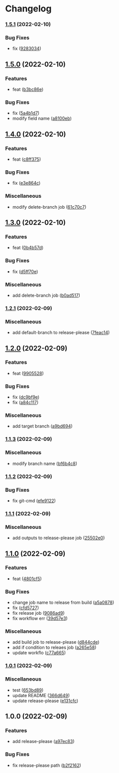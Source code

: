 # Changelog

### [1.5.1](https://github.com/nyuta01/trunk-based-demo/compare/v1.5.0...v1.5.1) (2022-02-10)


### Bug Fixes

* fix ([9283034](https://github.com/nyuta01/trunk-based-demo/commit/9283034701109ee5e5105814bb459913ca071f67))

## [1.5.0](https://github.com/nyuta01/trunk-based-demo/compare/v1.4.0...v1.5.0) (2022-02-10)


### Features

* feat ([b3bc86e](https://github.com/nyuta01/trunk-based-demo/commit/b3bc86e0f8a74ef1c1728d4f9100e3fbecf2ef6b))


### Bug Fixes

* fix ([5a4b1d7](https://github.com/nyuta01/trunk-based-demo/commit/5a4b1d73258ba9dc51d411d36aeb2f3c4f635b10))
* modify field name ([a8100eb](https://github.com/nyuta01/trunk-based-demo/commit/a8100eb2382acc279125ea0ec729b2fa05170794))

## [1.4.0](https://github.com/nyuta01/trunk-based-demo/compare/v1.3.0...v1.4.0) (2022-02-10)


### Features

* feat ([c8ff375](https://github.com/nyuta01/trunk-based-demo/commit/c8ff375a300422302bfd5e11dcd2cd8f52a52bef))


### Bug Fixes

* fix ([e3e864c](https://github.com/nyuta01/trunk-based-demo/commit/e3e864cd273fd69a5c5a08ae71e4ec0eda407ee5))


### Miscellaneous

* modify delete-branch job ([61c70c7](https://github.com/nyuta01/trunk-based-demo/commit/61c70c7b2bc4ef8ab9c6c84b4b7d78560cb2b94f))

## [1.3.0](https://github.com/nyuta01/trunk-based-demo/compare/v1.2.1...v1.3.0) (2022-02-10)


### Features

* feat ([0b4b57d](https://github.com/nyuta01/trunk-based-demo/commit/0b4b57d2108b336cba062d34bce8e1b550cf2174))


### Bug Fixes

* fix ([d5ff70e](https://github.com/nyuta01/trunk-based-demo/commit/d5ff70e74a0820e2774a5a24c3ab64cefeb994a4))


### Miscellaneous

* add delete-branch job ([b0ad517](https://github.com/nyuta01/trunk-based-demo/commit/b0ad517b53bdc955a33eee041fe67d5e82bc028f))

### [1.2.1](https://github.com/nyuta01/trunk-based-demo/compare/v1.2.0...v1.2.1) (2022-02-09)


### Miscellaneous

* add default-branch to release-please ([7feac14](https://github.com/nyuta01/trunk-based-demo/commit/7feac149ef3dfc0d0799bd55ff065bcdfcfbfe83))

## [1.2.0](https://github.com/nyuta01/trunk-based-demo/compare/v1.1.3...v1.2.0) (2022-02-09)


### Features

* feat ([9905528](https://github.com/nyuta01/trunk-based-demo/commit/9905528c44396cedff588729dd3936cbf90f4f1d))


### Bug Fixes

* fix ([dc9bf9e](https://github.com/nyuta01/trunk-based-demo/commit/dc9bf9e75f6adc253bef2562c7fbdbf8471b0cae))
* fix ([a84c117](https://github.com/nyuta01/trunk-based-demo/commit/a84c11763e4e69204eef68bf315d09a4711c9945))


### Miscellaneous

* add target branch ([a9bd694](https://github.com/nyuta01/trunk-based-demo/commit/a9bd6941887ff3e01f8a221dc016d83d407f5da4))

### [1.1.3](https://github.com/nyuta01/trunk-based-demo/compare/v1.1.2...v1.1.3) (2022-02-09)


### Miscellaneous

* modify branch name ([bf6b4c8](https://github.com/nyuta01/trunk-based-demo/commit/bf6b4c818f17c2dfccc3132a483e8ad75af00cd2))

### [1.1.2](https://github.com/nyuta01/trunk-based-demo/compare/v1.1.1...v1.1.2) (2022-02-09)


### Bug Fixes

* fix git-cmd ([efe9122](https://github.com/nyuta01/trunk-based-demo/commit/efe91220bda0b1c9ae71533be5dbc981e51fc1ea))

### [1.1.1](https://github.com/nyuta01/trunk-based-demo/compare/v1.1.0...v1.1.1) (2022-02-09)


### Miscellaneous

* add outputs to release-please job ([25502e0](https://github.com/nyuta01/trunk-based-demo/commit/25502e0e78c76a5f62061eae9a9daed0f1146b02))

## [1.1.0](https://github.com/nyuta01/trunk-based-demo/compare/v1.0.1...v1.1.0) (2022-02-09)


### Features

* feat ([4801cf5](https://github.com/nyuta01/trunk-based-demo/commit/4801cf5631556b5f3f257464b588f28a79392280))


### Bug Fixes

* change job name to release from build ([a5a0878](https://github.com/nyuta01/trunk-based-demo/commit/a5a0878a34ff75800618a68b772cbf78d264e5f2))
* fix ([cfd5727](https://github.com/nyuta01/trunk-based-demo/commit/cfd57270628d5bb6f7bb07d0b749b04f746ff971))
* fix release job ([9086ad9](https://github.com/nyuta01/trunk-based-demo/commit/9086ad940f8aa3c74bf06bd2fef1eb6ad8a6b66c))
* fix workflow err ([39d57e3](https://github.com/nyuta01/trunk-based-demo/commit/39d57e36d5960710d585036a362ec169e3dcb8cf))


### Miscellaneous

* add build job to release-please ([d844cde](https://github.com/nyuta01/trunk-based-demo/commit/d844cde76d90730830a5d36f8c69287745f76292))
* add if condition to releaes job ([a265e58](https://github.com/nyuta01/trunk-based-demo/commit/a265e5868d90a406d7735c83a1c88d29ed2572df))
* update workflo ([c77a665](https://github.com/nyuta01/trunk-based-demo/commit/c77a665e7ed70dc110d1ffb649e500497932661c))

### [1.0.1](https://github.com/nyuta01/trunk-based-demo/compare/v1.0.0...v1.0.1) (2022-02-09)


### Miscellaneous

* test ([653bd89](https://github.com/nyuta01/trunk-based-demo/commit/653bd891fcbd7897e3bffc984818ebc11e08245a))
* update README ([366d649](https://github.com/nyuta01/trunk-based-demo/commit/366d649a1b4a69d5c9a870602d3be9f59776f406))
* update release-please ([e131cfc](https://github.com/nyuta01/trunk-based-demo/commit/e131cfc77819c92c8de0e13dd1a93a13e5d08fce))

## 1.0.0 (2022-02-09)


### Features

* add release-please ([a97ec83](https://github.com/nyuta01/trunk-based-demo/commit/a97ec83fb735b1716e6251a148f02f216e42e0ec))


### Bug Fixes

* fix release-please path ([b2f2162](https://github.com/nyuta01/trunk-based-demo/commit/b2f216211226d0c19f6698489c160c52f6700129))

